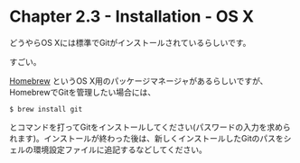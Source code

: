 Chapter 2.3 - Installation - OS X
=======

どうやらOS Xには標準でGitがインストールされているらしいです。

すごい。

[Homebrew](http://brew.sh/index_ja.html) というOS X用のパッケージマネージャがあるらしいですが、HomebrewでGitを管理したい場合には、 

```
$ brew install git
```

とコマンドを打ってGitをインストールしてください(パスワードの入力を求められます)。インストールが終わった後は、新しくインストールしたGitのパスをシェルの環境設定ファイルに追記するなどしてください。